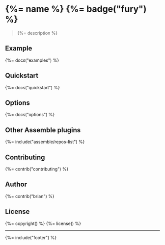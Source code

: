 # {%= name %} {%= badge("fury") %}

> {%= description %}

## Example
{%= docs("examples") %}

## Quickstart
{%= docs("quickstart") %}

## Options
{%= docs("options") %}

## Other Assemble plugins
{%= include("assemble/repos-list") %}

## Contributing
{%= contrib("contributing") %}

## Author
{%= contrib("brian") %}

## License
{%= copyright() %}
{%= license() %}

***

{%= include("footer") %}
